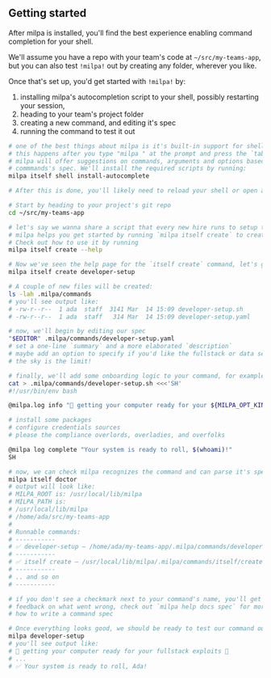 ## Getting started

After milpa is installed, you'll find the best experience enabling command completion for your shell.

We'll assume you have a repo with your team's code at `~/src/my-teams-app`, but you can also test `!milpa!` out by creating any folder, wherever you like.

Once that's set up, you'd get started with `!milpa!` by:

1. installing milpa's autocompletion script to your shell, possibly restarting your session,
2. heading to your team's project folder
3. creating a new command, and editing it's spec
4. running the command to test it out

```sh
# one of the best things about milpa is it's built-in support for shell completion
# this happens after you type "milpa " at the prompt and press the `tab` key
# milpa will offer suggestions on commands, arguments and options based on your
# commmands's spec. We'll install the required scripts by running:
milpa itself shell install-autocomplete

# After this is done, you'll likely need to reload your shell or open a new session/tab.

# Start by heading to your project's git repo
cd ~/src/my-teams-app

# let's say we wanna share a script that every new hire runs to setup their system.
# milpa helps you get started by running `milpa itself create` to create a new command
# Check out how to use it by running
milpa itself create --help

# Now we've seen the help page for the `itself create` command, let's go ahead and create our "developer-setup" command:
milpa itself create developer-setup

# A couple of new files will be created:
ls -lah .milpa/commands
# you'll see output like:
# -rw-r--r--  1 ada  staff  3141 Mar  14 15:09 developer-setup.sh
# -rw-r--r--  1 ada  staff   314 Mar  14 15:09 developer-setup.yaml

# now, we'll begin by editing our spec
"$EDITOR" .milpa/commands/developer-setup.yaml
# set a one-line `summary` and a more elaborated `description`
# maybe add an option to specify if you'd like the fullstack or data setup?
# the sky is the limit!

# finally, we'll add some onboarding logic to your command, for example:
cat > .milpa/commands/developer-setup.sh <<<'SH'
#!/usr/bin/env bash

@milpa.log info "🚀 getting your computer ready for your ${MILPA_OPT_KIND:-fullstack} exploits 🚀"

# install some packages
# configure credentials sources
# please the compliance overlords, overladies, and overfolks

@milpa log complete "Your system is ready to roll, $(whoami)!"
SH

# now, we can check milpa recognizes the command and can parse it's spec
milpa itself doctor
# output will look like:
# MILPA_ROOT is: /usr/local/lib/milpa
# MILPA_PATH is:
# /usr/local/lib/milpa
# /home/ada/src/my-teams-app
#
# Runnable commands:
# -----------
# ✅ developer-setup — /home/ada/my-teams-app/.milpa/commands/developer-setup.sh
# -----------
# ✅ itself create — /usr/local/lib/milpa/.milpa/commands/itself/create.sh
# -----------
# .. and so on
# -----------

# if you don't see a checkmark next to your command's name, you'll get some
# feedback on what went wrong, check out `milpa help docs spec` for more info on
# how to write a command spec

# Once everything looks good, we should be ready to test our command out!
milpa developer-setup
# you'll see output like:
# 🚀 getting your computer ready for your fullstack exploits 🚀
# ...
# ✅ Your system is ready to roll, Ada!

```

